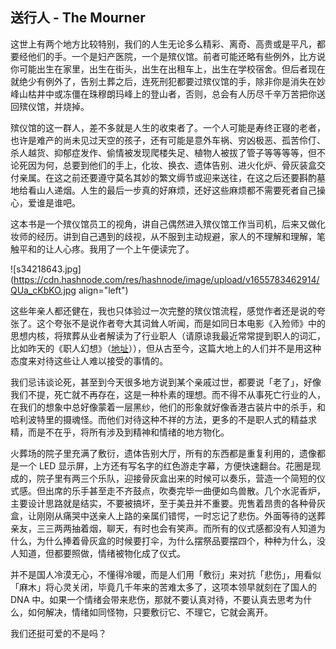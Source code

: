## 送行人 - The Mourner

这世上有两个地方比较特别，我们的人生无论多么精彩、离奇、高贵或是平凡，都要经他们的手。一个是妇产医院，一个是殡仪馆。前者可能还略有些例外，比方说你可能出生在家里，出生在街头，出生在出租车上，出生在学校宿舍。但后者现在就绝少有例外了，告别土葬之后，连死刑犯都要过殡仪馆的手，除非你是消失在妙峰山枯井中或冻僵在珠穆朗玛峰上的登山者，否则，总会有人历尽千辛万苦把你送回殡仪馆，并烧掉。

殡仪馆的这一群人，差不多就是人生的收束者了。一个人可能是寿终正寝的老者，也许是难产的尚未见过天空的孩子，还有可能是意外车祸、穷凶极恶、孤苦伶仃、杀人越货、抑郁症发作、偷情被发现爬楼失足、植物人被拔了管子等等等等，但不论死因为何，总要到他们的手上，化妆、换衣、遗体告别、进火化炉、骨灰装盒交付亲属。在这之前还要遵守莫名其妙的繁文缛节或迎来送往，在这之后还要斟酌墓地给看山人递烟。人生的最后一步真的好麻烦，还好这些麻烦都不需要死者自己操心，爱谁是谁吧。

这本书是一个殡仪馆员工的视角，讲自己偶然进入殡仪馆工作当司机，后来又做化妆师的经历。讲到自己遇到的歧视，从不服到主动规避，家人的不理解和理解，笔触平和的让人心疼。我用了一个上午便读完了。

![s34218643.jpg](https://cdn.hashnode.com/res/hashnode/image/upload/v1655783462914/QUa_cKbKO.jpg align="left")

这些年亲人都还健在，我也只体验过一次完整的殡仪馆流程，感觉作者还是说的夸张了。这个夸张不是说作者夸大其词耸人听闻，而是如同日本电影《入殓师》中的思想内核，将殡葬从业者解读为了行业职人（请原谅我最近常常提到职人的词汇，比如昨天的《职人幻想》（[地址](https://someonegao.com/the-world-of-shokunin)）），但从古至今，这篇大地上的人们并不是用这种态度来对待这些让人难以接受的事情的。

我们忌讳谈论死，甚至到今天很多地方说到某个亲戚过世，都要说「老了」，好像我们不提，死亡就不再存在，这是一种朴素的理想。而不得不从事死亡行业的人，在我们的想象中总好像蒙着一层黑纱，他们的形象就好像香港古装片中的杀手，和哈利波特里的摄魂怪。而他们对待这种不祥的方法，更多的不是职人式的精益求精，而是不在乎，将所有涉及到精神和情绪的地方物化。

火葬场的院子里充满了敷衍，遗体告别大厅，所有的东西都是重复利用的，遗像都是一个 LED 显示屏，上方还有写名字的红色游走字幕，方便快速翻台。花圈是现成的，院子里有两三个乐队，迎接骨灰盒出来的时候可以奏乐，营造一个简短的仪式感。但出席的乐手甚至走不齐鼓点，吹奏完毕一曲便如鸟兽散。几个水泥香炉，主要设计思路就是结实，不要被搞坏，至于美丑并不重要。兜售着昂贵的各种骨灰盒，让刚刚从痛哭中送亲人上路的亲属们错愕，一时忘记了悲伤。外面等待的送葬亲友，三三两两抽着烟，聊天，有时也会有笑声。而所有的仪式感都没有人知道为什么，为什么捧着骨灰盒的时候要打伞，为什么摆祭品要摆四个，种种为什么，没人知道，但都要照做，情绪被物化成了仪式。

并不是国人冷漠无心，不懂得冷暖，而是人们用「敷衍」来对抗「悲伤」，用看似「麻木」将心灵关闭，毕竟几千年来的苦难太多了，这项本领早就刻在了国人的 DNA 中。如果一个情绪会带来悲伤，那就不要认真对待，不要认真去思考为什么，如何解决，情绪如同怪物，只要敷衍它、不理它，它就会离开。

我们还挺可爱的不是吗？